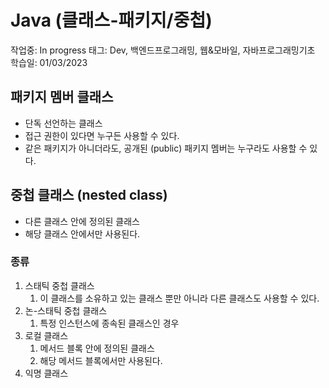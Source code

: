 # Java (클래스-패키지/중첩)

작업중: In progress
태그: Dev, 백엔드프로그래밍, 웹&모바일, 자바프로그래밍기초
학습일: 01/03/2023

## 패키지 멤버 클래스

- 단독 선언하는 클래스
- 접근 권한이 있다면 누구든 사용할 수 있다.
- 같은 패키지가 아니더라도, 공개된 (public) 패키지 멤버는 누구라도 사용할 수 있다.

## 중첩 클래스 (nested class)

- 다른 클래스 안에 정의된 클래스
- 해당 클래스 안에서만 사용된다.

### 종류

1. 스태틱 중첩 클래스 
    1. 이 클래스를 소유하고 있는 클래스 뿐만 아니라 다른 클래스도 사용할 수 있다.
2. 논-스태틱 중첩 클래스
    1. 특정 인스턴스에 종속된 클래스인 경우 
3. 로컬 클래스
    1. 메서드 블록 안에 정의된 클래스
    2. 해당 메서드 블록에서만 사용된다.
4. 익명 클래스